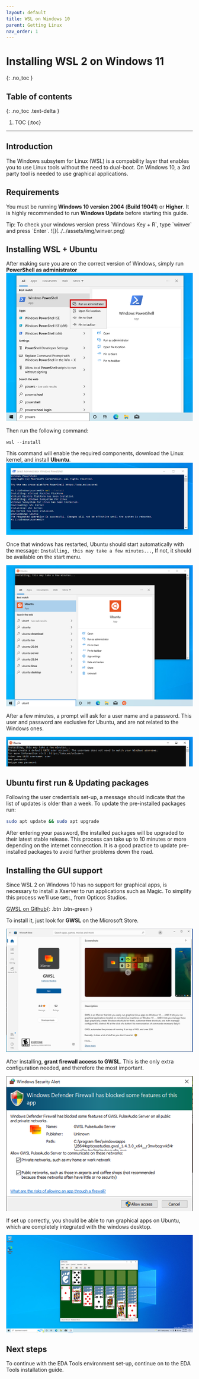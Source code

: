 ```yaml
---
layout: default
title: WSL on Windows 10
parent: Getting Linux
nav_order: 1
---
```


# Installing WSL 2 on Windows 11
{: .no_toc }

## Table of contents
{: .no_toc .text-delta }

1. TOC
{:toc}

---

## Introduction

The Windows subsytem for Linux (WSL) is a compability layer that enables you to use Linux tools without the need to dual-boot. On Windows 10, a 3rd party tool is needed to use graphical applications.

## Requirements

You must be running **Windows 10 version 2004** (**Build 19041**) or **Higher**. It is highly recommended to run **Windows Update** before starting this guide.

<div class="code-example" markdown="1">
Tip: To check your windows version press `Windows Key + R`, type `winver` and press `Enter`.
![](../../assets/img/winver.png)
</div>

## Installing WSL + Ubuntu

After making sure you are on the correct version of Windows, simply run **PowerShell as administrator** 
![](../../assets/img/pwrshell-w10.png)

Then run the following command:

```powershell
wsl --install
```
This command will enable the required components, download the Linux kernel, and install **Ubuntu**.
![](../../assets/img/wsl-install.png)

Once that windows has restarted, Ubuntu should start automatically with the message: `Installing, this may take a few minutes...`, If not, it should be available on the start menu.

![](../../assets/img/ubuntustrt.png)

After a few minutes, a prompt will ask for a user name and a password. This user and password are exclusive for Ubuntu, and are not related to the Windows ones.

![](../../assets/img/firstrun.png)


## Ubuntu first run & Updating packages

Following the user credentials set-up, a message should indicate that the list of updates is older than a week. To update the pre-installed packages run:

```bash
sudo apt update && sudo apt upgrade
```
After entering your password, the installed packages will be upgraded to their latest stable release. This process can take up to 10 minutes or more depending on the internet connecction. It is a good practice to update pre-installed packages to avoid further problems down the road.

## Installing the GUI support

Since WSL 2 on Windows 10 has no support for graphical apps, is necessary to install a Xserver to run applications such as Magic. To simplify this process  we'll use `GWSL`, from Opticos Studios.

[GWSL on Github](https://opticos.github.io/gwsl/){: .btn .btn-green }

To install it, just look for **GWSL** on the Microsoft Store.

![](../../assets/img/ms-gwsl.png)

After installing, **grant firewall access to GWSL**. This is the only extra configuration needed, and therefore the most important.

![](../../assets/img/firewall.png)

If set up correctly, you should be able to run graphical apps on Ubuntu, which are completely integrated with the windows desktop.

![Running AisleRiot on windows](../../assets/img/aisleriot.png)



## Next steps

To continue with the EDA Tools environment set-up, continue on to the EDA Tools installation guide.

